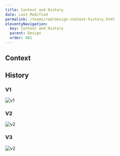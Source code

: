 ```yaml
---
title: Context and History
date: Last Modified 
permalink: /teams/rad/design-context-history.html
eleventyNavigation:
  key: Context and History
  parent: Design
  order: 481
---
```

## Context

## History

### V1

![v1](https://cagov.github.io/covid19.ca.gov-site-eng-playbook/content/images/covid19.ca.gov%01.png)

### V2

![v2](https://cagov.github.io/covid19.ca.gov-site-eng-playbook/content/images/covid19.ca.gov%02.png)

### V3

![v2](https://cagov.github.io/covid19.ca.gov-site-eng-playbook/content/images/covid19.ca.gov%03.png)



